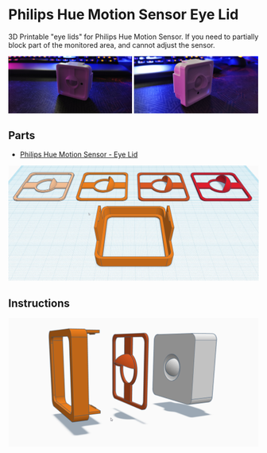 # Philips Hue Motion Sensor Eye Lid

3D Printable "eye lids" for Philips Hue Motion Sensor. If you need to partially block part of the monitored area, and cannot adjust the sensor.

<p float="left"> <img src="eye-lid-1.jpg" width="49.5%" /> <img src="eye-lid-2.jpg" width="49.5%" /></p> 

## Parts
* [Philips Hue Motion Sensor - Eye Lid](https://www.tinkercad.com/things/fWPtAOjGvGs-hue-motion-sensor-eye-lid)

![](hue-eye-lids.png)

## Instructions
![](eye-lid-overview.png)
